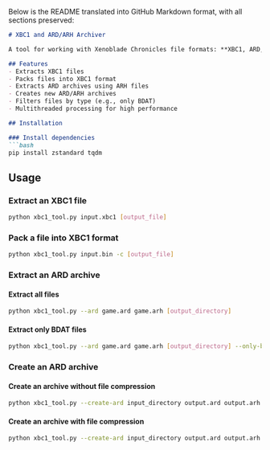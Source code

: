Below is the README translated into GitHub Markdown format, with all sections preserved:

```md
# XBC1 and ARD/ARH Archiver

A tool for working with Xenoblade Chronicles file formats: **XBC1, ARD, and ARH**.

## Features
- Extracts XBC1 files
- Packs files into XBC1 format
- Extracts ARD archives using ARH files
- Creates new ARD/ARH archives
- Filters files by type (e.g., only BDAT)
- Multithreaded processing for high performance

## Installation

### Install dependencies
```bash
pip install zstandard tqdm
```

## Usage

### Extract an XBC1 file
```bash
python xbc1_tool.py input.xbc1 [output_file]
```

### Pack a file into XBC1 format
```bash
python xbc1_tool.py input.bin -c [output_file]
```

### Extract an ARD archive

#### Extract all files
```bash
python xbc1_tool.py --ard game.ard game.arh [output_directory]
```

#### Extract only BDAT files
```bash
python xbc1_tool.py --ard game.ard game.arh [output_directory] --only-bdat
```

### Create an ARD archive

#### Create an archive without file compression
```bash
python xbc1_tool.py --create-ard input_directory output.ard output.arh
```

#### Create an archive with file compression
```bash
python xbc1_tool.py --create-ard input_directory output.ard output.arh --compress-files
```
